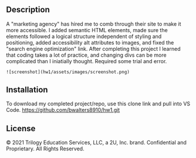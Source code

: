 # <Homeworkone>

## Description
A "marketing agency" has hired me to comb through their site to make it more accessible.  I added semantic HTML elements, made sure the elements followed a logical structure independent of styling and positioning, added accessibility alt attributes to images, and fixed the "search engine optimization" link. After completing this project I learned that coding takes a lot of practice, and changing divs can be more complicated than I iniatially thought. Required some trial and error.

    ![screenshot](hw1/assets/images/screenshot.png)

## Installation
To download my completed project/repo, use this clone link and pull into VS Code. https://github.com/bwalters8910/hw1.git


## License
© 2021 Trilogy Education Services, LLC, a 2U, Inc. brand. Confidential and Proprietary. All Rights Reserved.

